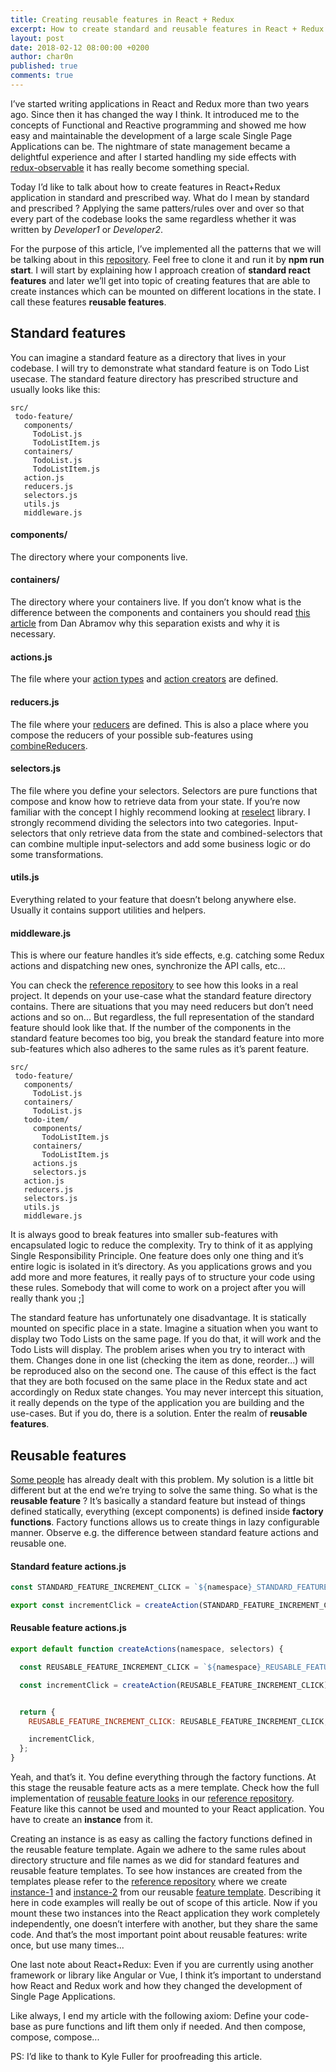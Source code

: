 ```yaml
---
title: Creating reusable features in React + Redux
excerpt: How to create standard and reusable features in React + Redux
layout: post
date: 2018-02-12 08:00:00 +0200
author: char0n
published: true
comments: true
---
```


I’ve started writing applications in React and Redux more than two years ago. Since then it has changed the way I think.
It introduced me to the concepts of Functional and Reactive programming 
and showed me how easy and maintainable the development of a large scale Single Page Applications can be.
The nightmare of state management became a delightful experience and after I started handling my side effects
with [redux-observable](https://redux-observable.js.org/) it has really become something special.

Today I’d like to talk about how to create features in React+Redux application in standard
and prescribed way. What do I mean by standard and prescribed ? Applying the same patters/rules
over and over so that every part of the codebase looks the same regardless whether
it was written by *Developer1* or *Developer2*.

For the purpose of this article, I’ve implemented all the patterns that we will be talking about in this [repository](https://github.com/char0n/react-reusable-features). 
Feel free to clone it and run it by **npm run start**. I will start by explaining how I approach creation
of **standard react features** and later we’ll get into topic of creating features that are able to create
instances which can be mounted on different locations in the state. I call these features **reusable features**.

## Standard features

You can imagine a standard feature as a directory that lives in your codebase. 
I will try to demonstrate what standard feature is on Todo List usecase. 
The standard feature directory has prescribed structure and usually looks like this:

```
src/
 todo-feature/
   components/ 
     TodoList.js     
     TodoListItem.js
   containers/
     TodoList.js  
     TodoListItem.js
   action.js
   reducers.js
   selectors.js
   utils.js
   middleware.js
```   

#### components/

The directory where your components live.

#### containers/

The directory where your containers live. If you don’t know what is the difference between the components 
and containers you should read [this article](https://medium.com/@dan_abramov/smart-and-dumb-components-7ca2f9a7c7d0)
from Dan Abramov why this separation exists and why it is necessary.

#### actions.js

The file where your [action types](https://redux.js.org/docs/basics/Actions.html#actions) and
[action creators](https://redux.js.org/docs/basics/Actions.html#action-creators) are defined.


#### reducers.js

The file where your [reducers](https://redux.js.org/docs/basics/Reducers.html) are defined. 
This is also a place where you compose the reducers of your possible sub-features using [combineReducers](https://redux.js.org/docs/api/combineReducers.html).


#### selectors.js

The file where you define your selectors. Selectors are pure functions that compose and know how
to retrieve data from your state. If you’re now familiar with the concept I highly recommend looking 
at [reselect](https://github.com/reactjs/reselect) library. I strongly recommend dividing the selectors into two categories. 
Input-selectors that only retrieve data from the state and combined-selectors that can combine
multiple input-selectors and add some business logic or do some transformations.


#### utils.js

Everything related to your feature that doesn’t belong anywhere else. Usually it contains support utilities and helpers.

#### middleware.js

This is where our feature handles it’s side effects, e.g. catching some Redux actions and dispatching new ones,
synchronize the API calls, etc...

You can check the [reference repository](https://github.com/char0n/react-reusable-features/tree/master/src/app/standard-feature) to see how this looks in a real project. 
It depends on your use-case what the standard feature directory contains. 
There are situations that you may need reducers but don’t need actions and so on...
But regardless, the full representation of the standard feature should look like that. 
If the number of the components in the standard feature becomes too big, you break the standard
feature into more sub-features which also adheres to the same rules as it’s parent feature.     


```
src/
 todo-feature/
   components/ 
     TodoList.js
   containers/
     TodoList.js
   todo-item/
     components/
       TodoListItem.js
     containers/
       TodoListItem.js
     actions.js
     selectors.js 
   action.js
   reducers.js
   selectors.js
   utils.js
   middleware.js
```


It is always good to break features into smaller sub-features with encapsulated logic to reduce the complexity.
Try to think of it as applying Single Responsibility Principle. One feature does only one thing and
it’s entire logic is isolated in it’s directory. As you applications grows and you add more and more features, 
it really pays of to structure your code using these rules. Somebody that will come to work on a project after
you will really thank you ;]

The standard feature has unfortunately one disadvantage. It is statically mounted on specific place in a state. 
Imagine a situation when you want to display two Todo Lists on the same page.
If you do that, it will work and the Todo Lists will display. The problem arises when you try to interact with them. 
Changes done in one list (checking the item as done, reorder...) will be reproduced also on the second one.
The cause of this effect is the fact that they are both focused on the same place in the Redux state and 
act accordingly on Redux state changes. You may never intercept this situation, it really depends
on the type of the application you are building and the use-cases. But if you do, there is a solution.
Enter the realm of **reusable features**.

## Reusable features

[Some people](https://kickstarter.engineering/namespacing-actions-for-redux-d9b55a88b1b1) has already dealt with this problem. My solution is a little bit different but
at the end we’re trying to solve the same thing. So what is the **reusable feature** ?
It’s basically a standard feature but instead of things defined statically, everything (except components)
is defined inside **factory functions**. Factory functions allows us to create things in lazy configurable manner.
Observe e.g. the difference between standard feature actions and reusable one.


#### Standard feature actions.js

```js
const STANDARD_FEATURE_INCREMENT_CLICK = `${namespace}_STANDARD_FEATURE_INCREMENT_CLICK`;

export const incrementClick = createAction(STANDARD_FEATURE_INCREMENT_CLICK);
```
     
#### Reusable feature actions.js

```js
export default function createActions(namespace, selectors) {

  const REUSABLE_FEATURE_INCREMENT_CLICK = `${namespace}_REUSABLE_FEATURE_INCREMENT_CLICK`;

  const incrementClick = createAction(REUSABLE_FEATURE_INCREMENT_CLICK);


  return {
    REUSABLE_FEATURE_INCREMENT_CLICK: REUSABLE_FEATURE_INCREMENT_CLICK,

    incrementClick,
  };
}
```

Yeah, and that’s it. You define everything through the factory functions. 
At this stage the reusable feature acts as a mere template. Check how the full
implementation of [reusable feature looks](https://github.com/char0n/react-reusable-features/tree/master/src/app/reusable-feature) in our [reference repository](https://github.com/char0n/react-reusable-features).
Feature like this cannot be used and mounted to your React application.
You have to create an **instance** from it.

Creating an instance is as easy as calling the factory functions defined in the reusable feature template.
Again we adhere to the same rules about directory structure and file names as we did for standard features
and reusable feature templates. To see how instances are created from the templates please refer 
to the [reference repository](https://github.com/char0n/react-reusable-features) where we create [instance-1](https://github.com/char0n/react-reusable-features/tree/master/src/app/reusable-feature-instance-1) and [instance-2](https://github.com/char0n/react-reusable-features/tree/master/src/app/reusable-feature-instance-2) from our reusable [feature template](https://github.com/char0n/react-reusable-features/tree/master/src/app/reusable-feature).
Describing it here in code examples will really be out of scope of this article. 
Now if you mount these two instances into the React application they work completely independently,
one doesn’t interfere with another, but they share the same code.
And that’s the most important point about reusable features: write once, but use many times...
 
One last note about React+Redux: Even if you are currently using another framework or library like Angular or Vue,
I think it’s important to understand how React and Redux work and how they changed the development of Single Page Applications.

Like always, I end my article with the following axiom: Define your code-base as pure functions and
lift them only if needed. And then compose, compose, compose...


PS: I’d like to thank to Kyle Fuller for proofreading this article.